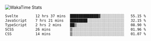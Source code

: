 
 
 <!--START_SECTION:waka-->
 
![WakaTime Stats](https://github-readme-stats.vercel.app/api/wakatime?username=Abhishek9503&layout=compact)

```txt
Svelte        12 hrs 37 mins  █████████████▓░░░░░░░░░░░   55.15 %
JavaScript    7 hrs 21 mins   ████████░░░░░░░░░░░░░░░░░   32.15 %
TypeScript    2 hrs 2 mins    ██▒░░░░░░░░░░░░░░░░░░░░░░   08.90 %
SCSS          26 mins         ▒░░░░░░░░░░░░░░░░░░░░░░░░   01.96 %
CSS           14 mins         ▒░░░░░░░░░░░░░░░░░░░░░░░░   01.07 %
```

<!--END_SECTION:waka-->
